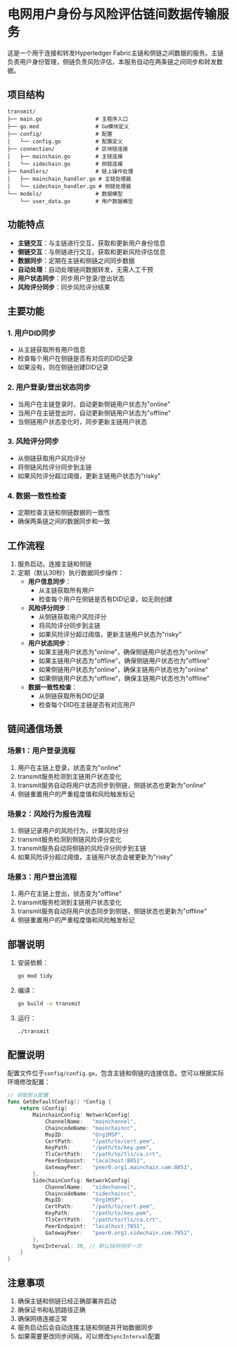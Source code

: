 # 电网用户身份与风险评估链间数据传输服务

这是一个用于连接和转发Hyperledger Fabric主链和侧链之间数据的服务。主链负责用户身份管理，侧链负责风险评估，本服务自动在两条链之间同步和转发数据。

## 项目结构

```
transmit/
├── main.go                 # 主程序入口
├── go.mod                  # Go模块定义
├── config/                 # 配置
│   └── config.go           # 配置定义
├── connection/             # 区块链连接
│   ├── mainchain.go        # 主链连接
│   └── sidechain.go        # 侧链连接
├── handlers/               # 链上操作处理
│   ├── mainchain_handler.go # 主链处理器
│   └── sidechain_handler.go # 侧链处理器
└── models/                 # 数据模型
    └── user_data.go        # 用户数据模型
```

## 功能特点

- **主链交互**：与主链进行交互，获取和更新用户身份信息
- **侧链交互**：与侧链进行交互，获取和更新风险评估信息
- **数据同步**：定期在主链和侧链之间同步数据
- **自动处理**：自动处理链间数据转发，无需人工干预
- **用户状态同步**：同步用户登录/登出状态
- **风险评分同步**：同步风险评分结果

## 主要功能

### 1. 用户DID同步

- 从主链获取所有用户信息
- 检查每个用户在侧链是否有对应的DID记录
- 如果没有，则在侧链创建DID记录

### 2. 用户登录/登出状态同步

- 当用户在主链登录时，自动更新侧链用户状态为"online"
- 当用户在主链登出时，自动更新侧链用户状态为"offline"
- 当侧链用户状态变化时，同步更新主链用户状态

### 3. 风险评分同步

- 从侧链获取用户风险评分
- 将侧链风险评分同步到主链
- 如果风险评分超过阈值，更新主链用户状态为"risky"

### 4. 数据一致性检查

- 定期检查主链和侧链数据的一致性
- 确保两条链之间的数据同步和一致

## 工作流程

1. 服务启动，连接主链和侧链
2. 定期（默认30秒）执行数据同步操作：
   - **用户信息同步**：
     - 从主链获取所有用户
     - 检查每个用户在侧链是否有DID记录，如无则创建
   - **风险评分同步**：
     - 从侧链获取用户风险评分
     - 将风险评分同步到主链
     - 如果风险评分超过阈值，更新主链用户状态为"risky"
   - **用户状态同步**：
     - 如果主链用户状态为"online"，确保侧链用户状态也为"online"
     - 如果主链用户状态为"offline"，确保侧链用户状态也为"offline"
     - 如果侧链用户状态为"online"，确保主链用户状态也为"online"
     - 如果侧链用户状态为"offline"，确保主链用户状态也为"offline"
   - **数据一致性检查**：
     - 从侧链获取所有DID记录
     - 检查每个DID在主链是否有对应用户

## 链间通信场景

### 场景1：用户登录流程

1. 用户在主链上登录，状态变为"online"
2. transmit服务检测到主链用户状态变化
3. transmit服务自动将用户状态同步到侧链，侧链状态也更新为"online"
4. 侧链重置用户的严重程度值和风险触发标记

### 场景2：风险行为报告流程

1. 侧链记录用户的风险行为，计算风险评分
2. transmit服务检测到侧链风险评分变化
3. transmit服务自动将侧链的风险评分同步到主链
4. 如果风险评分超过阈值，主链用户状态会被更新为"risky"

### 场景3：用户登出流程

1. 用户在主链上登出，状态变为"offline"
2. transmit服务检测到主链用户状态变化
3. transmit服务自动将用户状态同步到侧链，侧链状态也更新为"offline"
4. 侧链重置用户的严重程度值和风险触发标记

## 部署说明

1. 安装依赖：
   ```bash
   go mod tidy
   ```

2. 编译：
   ```bash
   go build -o transmit
   ```

3. 运行：
   ```bash
   ./transmit
   ```

## 配置说明

配置文件位于`config/config.go`，包含主链和侧链的连接信息。您可以根据实际环境修改配置：

```go
// 获取默认配置
func GetDefaultConfig() *Config {
    return &Config{
        MainchainConfig: NetworkConfig{
            ChannelName:   "mainchannel",
            ChaincodeName: "mainchaincc",
            MspID:         "Org1MSP",
            CertPath:      "/path/to/cert.pem",
            KeyPath:       "/path/to/key.pem",
            TlsCertPath:   "/path/to/tls/ca.crt",
            PeerEndpoint:  "localhost:8051",
            GatewayPeer:   "peer0.org1.mainchain.com:8051",
        },
        SidechainConfig: NetworkConfig{
            ChannelName:   "sidechannel",
            ChaincodeName: "sidechaincc",
            MspID:         "Org1MSP",
            CertPath:      "/path/to/cert.pem",
            KeyPath:       "/path/to/key.pem",
            TlsCertPath:   "/path/to/tls/ca.crt",
            PeerEndpoint:  "localhost:7051",
            GatewayPeer:   "peer0.org1.sidechain.com:7051",
        },
        SyncInterval: 30, // 默认30秒同步一次
    }
}
```

## 注意事项

1. 确保主链和侧链已经正确部署并启动
2. 确保证书和私钥路径正确
3. 确保网络连接正常
4. 服务启动后会自动连接主链和侧链并开始数据同步
5. 如果需要更改同步间隔，可以修改`SyncInterval`配置